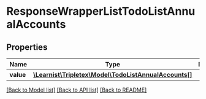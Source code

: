 # ResponseWrapperListTodoListAnnualAccounts

## Properties
Name | Type | Description | Notes
------------ | ------------- | ------------- | -------------
**value** | [**\Learnist\Tripletex\Model\TodoListAnnualAccounts[]**](TodoListAnnualAccounts.md) |  | [optional] 

[[Back to Model list]](../../README.md#documentation-for-models) [[Back to API list]](../../README.md#documentation-for-api-endpoints) [[Back to README]](../../README.md)


